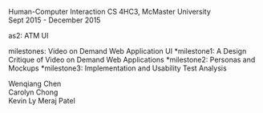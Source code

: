 Human-Computer Interaction 
CS 4HC3, McMaster University  
Sept 2015 - December 2015 

as2: ATM UI

milestones: Video on Demand Web Application UI
*milestone1: A Design Critique of Video on Demand Web Applications
*milestone2: Personas and Mockups
*milestone3: Implementation and Usability Test Analysis
 
Wenqiang Chen  
Carolyn Chong  
Kevin Ly 
Meraj Patel  
